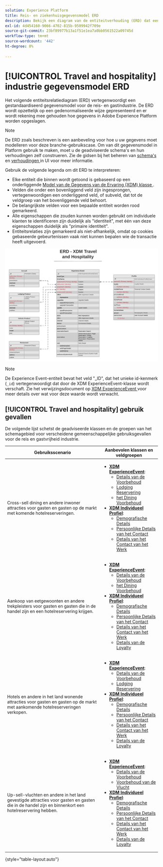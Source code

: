 ```yaml
---
solution: Experience Platform
title: Reis- en ziekenhuisgegevensmodel ERD
description: Bekijk een diagram van de entiteitverhouding (ERD) dat een gestandaardiseerd gegevensmodel voor de reis en gastvrijheid industrie beschrijft, compatibel met het Model van de Gegevens van de Ervaring (XDM) voor gebruik in Adobe Experience Platform.
exl-id: 4d454160-9066-4702-815b-9509942f709e
source-git-commit: 23bf89977b13a1f51e1ea7a0bb0561522a09745d
workflow-type: tm+mt
source-wordcount: '442'
ht-degree: 0%

---
```


# [!UICONTROL Travel and hospitality] industrie gegevensmodel ERD

Het volgende entiteitsrelatiediagram (ERD) vertegenwoordigt een gestandaardiseerd gegevensmodel voor de reis- en gastindustrie. De ERD wordt opzettelijk op een gedenormaliseerde wijze gepresenteerd en er wordt rekening mee gehouden hoe gegevens in Adobe Experience Platform worden opgeslagen.

>[!NOTE]
>
>De ERD zoals beschreven is een aanbeveling voor hoe u uw gegevens moet modelleren voor deze branche-gebruikscase. Om van dit gegevensmodel in Platform gebruik te maken, moet u de geadviseerde schema&#39;s en hun verhoudingen zelf construeren. Zie de gidsen bij het beheren van [ schema&#39;s ](../../ui/resources/schemas.md) en [ verhoudingen ](../../tutorials/relationship-ui.md) in UI voor meer informatie.

Gebruik de volgende legenda om dit ERD te interpreteren:

* Elke entiteit die binnen wordt getoond is gebaseerd op een onderliggende [ Model van de Gegevens van de Ervaring (XDM) klasse ](../composition.md#class).
* Velden die onder een bovenliggend veld zijn ingesprongen, vertegenwoordigen een onderliggend veld, of subveld, dat tot de veldgroep van het bovenliggende veld behoort.
* De belangrijkste velden voor een bepaalde entiteit worden rood gemarkeerd.
* Alle eigenschappen die zouden kunnen worden gebruikt om individuele klanten te identificeren zijn duidelijk als &quot;identiteit&quot;, met één van deze eigenschappen duidelijk als &quot;primaire identiteit&quot;.
* Entiteitsrelaties zijn gemarkeerd als niet-afhankelijk, omdat op cookies gebaseerde gebeurtenissen vaak niet kunnen bepalen wie de transactie heeft uitgevoerd.

![ een voorbeeldERD voor een model van de gegevens van de reisgastvrijheid ](../../images/industries/travel-hospitality.png)

>[!NOTE]
>
>De Experience Event-entiteit bevat het veld &quot;_ID&quot;, dat het unieke id-kenmerk (`_id`) vertegenwoordigt dat door de XDM ExperienceEvent-klasse wordt verschaft. Zie het verwijzingsdocument op [ XDM ExperienceEvent ](../../classes/experienceevent.md) voor meer details over wat voor deze waarde wordt verwacht.

## [!UICONTROL Travel and hospitality] gebruik gevallen

De volgende lijst schetst de geadviseerde klassen en de groepen van het schemagebied voor verscheidene gemeenschappelijke gebruiksgevallen voor de reis en gastvrijheid industrie.

| Gebruiksscenario | Aanbevolen klassen en veldgroepen |
| --- | --- |
| Cross-sell dining en andere inwoner attracties voor gasten en gasten op de markt met komende hotelreserveringen. | <ul><li>**[XDM ExperienceEvent](../../classes/experienceevent.md)**:<ul><li>[ Details van de Voorbehoud ](../../field-groups/event/reservation-details.md)</li><li>[ Lodging Reservering ](../../field-groups/event/lodging-reservation.md)</li><li>[ het Dining Voorbehoud ](../../field-groups/event/dining-reservation.md)</li></ul></li><li>**[XDM Individueel Profiel](../../classes/individual-profile.md)**:<ul><li>[ Demografische Details ](../../field-groups/profile/demographic-details.md)</li><li>[ Persoonlijke Details van het Contact ](../../field-groups/profile/personal-contact-details.md)</li><li>[ Details van het Contact van het Werk ](../../field-groups/profile/work-contact-details.md)</li></ul></li></ul> |
| Aankoop van eetgewoonten en andere trekpleisters voor gasten en gasten die in de handel zijn en een hotelreservering krijgen. | <ul><li>**[XDM ExperienceEvent](../../classes/experienceevent.md)**:<ul><li>[ Details van de Voorbehoud ](../../field-groups/event/reservation-details.md)</li><li>[ het Dining Voorbehoud ](../../field-groups/event/dining-reservation.md)</li></ul></li><li>**[XDM Individueel Profiel](../../classes/individual-profile.md)**:<ul><li>[ Demografische Details ](../../field-groups/profile/demographic-details.md)</li><li>[ Persoonlijke Details van het Contact ](../../field-groups/profile/personal-contact-details.md)</li><li>[ Details van het Contact van het Werk ](../../field-groups/profile/work-contact-details.md)</li><li>[ Details van de Loyalty ](../../field-groups/profile/loyalty-details.md)</li></ul></li></ul> |
| Hotels en andere in het land wonende attracties voor gasten en gasten op de markt met aankomende hotelreserveringen verkopen. | <ul><li>**[XDM ExperienceEvent](../../classes/experienceevent.md)**:<ul><li>[ Details van de Voorbehoud ](../../field-groups/event/reservation-details.md)</li><li>[ Lodging Reservering ](../../field-groups/event/lodging-reservation.md)</li></ul></li><li>**[XDM Individueel Profiel](../../classes/individual-profile.md)**:<ul><li>[ Demografische Details ](../../field-groups/profile/demographic-details.md)</li><li>[ Persoonlijke Details van het Contact ](../../field-groups/profile/personal-contact-details.md)</li><li>[ Details van het Contact van het Werk ](../../field-groups/profile/work-contact-details.md)</li><li>[ Details van de Loyalty ](../../field-groups/profile/loyalty-details.md)</li></ul></li></ul> |
| Up-sell-vluchten en andere in het land gevestigde attracties voor gasten en gasten die in de handel zijn en binnenkort een hotelreservering hebben. | <ul><li>**[XDM ExperienceEvent](../../classes/experienceevent.md)**:<ul><li>[ Details van de Voorbehoud ](../../field-groups/event/reservation-details.md)</li><li>[ Voorbehoud van de Vlucht ](../../field-groups/event/flight-reservation.md)</li></ul></li><li>**[XDM Individueel Profiel](../../classes/individual-profile.md)**:<ul><li>[ Demografische Details ](../../field-groups/profile/demographic-details.md)</li><li>[ Persoonlijke Details van het Contact ](../../field-groups/profile/personal-contact-details.md)</li><li>[ Details van het Contact van het Werk ](../../field-groups/profile/work-contact-details.md)</li><li>[ Details van de Loyalty ](../../field-groups/profile/loyalty-details.md)</li></ul></li></ul> |

{style="table-layout:auto"}
